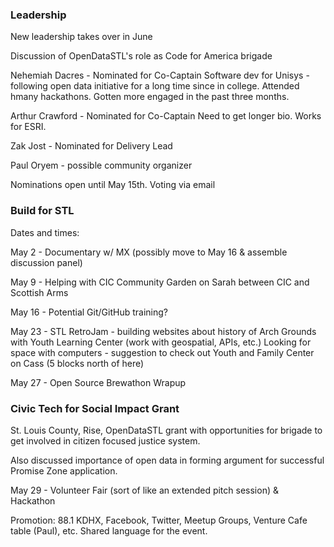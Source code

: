 ### Leadership

New leadership takes over in June

Discussion of OpenDataSTL's role as Code for America brigade

Nehemiah Dacres - Nominated for Co-Captain
Software dev for Unisys - following open data initiative for a long time since in college.  Attended hmany hackathons.  Gotten more engaged in the past three months.

Arthur Crawford - Nominated for Co-Captain
Need to get longer bio.  Works for ESRI.

Zak Jost - Nominated for Delivery Lead

Paul Oryem - possible community organizer

Nominations open until May 15th.
Voting via email

### Build for STL

Dates and times:

May 2 - Documentary w/ MX (possibly move to May 16 & assemble discussion panel)

May 9 - Helping with CIC Community Garden on Sarah between CIC and Scottish Arms

May 16 - Potential Git/GitHub training?

May 23 - STL RetroJam - building websites about history of Arch Grounds with Youth Learning Center (work with geospatial, APIs, etc.) Looking for space with computers - suggestion to check out Youth and Family Center on Cass (5 blocks north of here)

May 27 - Open Source Brewathon Wrapup

### Civic Tech for Social Impact Grant

St. Louis County, Rise, OpenDataSTL grant with opportunities for brigade to get involved in citizen focused justice system.

Also discussed importance of open data in forming argument for successful Promise Zone application.

May 29 - Volunteer Fair (sort of like an extended pitch session) & Hackathon

Promotion: 88.1 KDHX, Facebook, Twitter, Meetup Groups, Venture Cafe table (Paul), etc.
Shared language for the event.

### 

